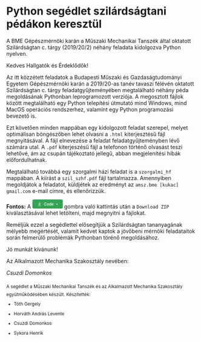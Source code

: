 # Python segédlet szilárdságtani pédákon keresztül
A BME Gépészmérnöki karán a Műszaki Mechanikai Tanszék által oktatott Szilárdságtan c. tárgy (2019/20/2) néhány feladata kidolgozva Python nyelven.

Kedves Hallgatók és Érdeklődők!

Az itt közzétett feladatok a Budapesti Műszaki és Gazdaságtudományi Egyetem Gépészmérnöki karán a 2019/20-as tanév tavaszi félévén oktatott Szilárdságtan c. tárgy feladatgyűjteményében megtalálható néhány péda megoldásának Pythonban leprogramozott verziója. A megosztott fájlok között megtalálható egy Python telepítési útmutató mind Windows, mind MacOS operációs rendszerhez, valamint egy Python programozási bevezető is. 

Ezt követően minden mappában egy kidolgozott feladat szerepel, melyet optimálisan böngészőben lehet olvasni a `.html` kiterjesztésű fájl megnyitásával. A fájl elnevezése a feladat feladatgyűjteményben lévő számára utal. A `.pdf` kiterjeszésű fájl a telefonon történő olvasást teszi lehetővé, ám az csupán tájékoztató jellegű, abban megjelenítési hibák előfordulhatnak.

Megtalálható továbbá egy szorgalmi házi feladat is a `szorgalmi_hf` mappában. A kiírást a `szil_szhf.pdf` fájl tartalmazza. Amennyiben megoldjátok a feladatot, küldjétek az eredményt az `amsz.bme [kukac] gmail.com` e-mail címre, és ellenőrizzük.

**Fontos:**
A <img src="./CodeButton.png" width="80"/> gombra való kattintás után a `Download ZIP` kiválasztásával lehet letölteni, majd megnyitni a fájlokat.

Reméljük ezzel a segédlettel elősegítjük a Szilárdságtan tananyagának mélyebb megértését, valamit kedvet kaptok a jövőbeni mérnöki feladataitok során felmerülő problémák Pythonban törénő megoldásához.

Jó munkát kívánunk!

Az Alkalmazott Mechanika Szakosztály nevében:

*Csuzdi Domonkos*

<sub>
A segédlet a Műszaki Mechanikai Tanszék és az Alkalmazott Mechanika Szakosztály együtműködésében készült.
Készítették:
  
- Tóth Gergely

- Horváth András Levente

- Csuzdi Domonkos

- Sykora Henrik

</sub>
